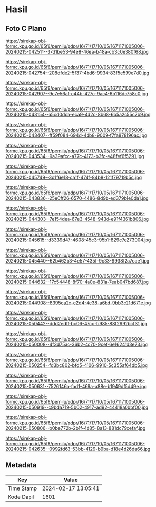 # Hasil

## Foto C Plano

https://sirekap-obj-formc.kpu.go.id/65f6/pemilu/pdpr/16/71/17/10/05/1671171005006-20240215-042511--37d1be53-94e8-46ea-b48a-cb3c0e380f68.jpg

https://sirekap-obj-formc.kpu.go.id/65f6/pemilu/pdpr/16/71/17/10/05/1671171005006-20240215-042754--208dfde2-5f37-4bd6-9934-83f5e599e7d0.jpg

https://sirekap-obj-formc.kpu.go.id/65f6/pemilu/pdpr/16/71/17/10/05/1671171005006-20240215-042907--9c7e56af-c44b-427c-9ac4-6b116dc758c0.jpg

https://sirekap-obj-formc.kpu.go.id/65f6/pemilu/pdpr/16/71/17/10/05/1671171005006-20240215-043154--a5cd0dda-eca9-4d2c-8b68-6b5a2c55c7b9.jpg

https://sirekap-obj-formc.kpu.go.id/65f6/pemilu/pdpr/16/71/17/10/05/1671171005006-20240215-043407--ff59f084-694d-4db8-9009-f7fa878196ac.jpg

https://sirekap-obj-formc.kpu.go.id/65f6/pemilu/pdpr/16/71/17/10/05/1671171005006-20240215-043534--9a39afcc-a77c-4173-b3fc-e48fef6f5291.jpg

https://sirekap-obj-formc.kpu.go.id/65f6/pemilu/pdpr/16/71/17/10/05/1671171005006-20240215-045749--3d1f6e18-ca1f-474f-84b8-121f79719b5c.jpg

https://sirekap-obj-formc.kpu.go.id/65f6/pemilu/pdpr/16/71/17/10/05/1671171005006-20240215-043836--25e0ff26-6570-4486-8d9b-ed379b1e0da1.jpg

https://sirekap-obj-formc.kpu.go.id/65f6/pemilu/pdpr/16/71/17/10/05/1671171005006-20240215-044303--7e154dea-67e3-4548-943d-e91f4361b806.jpg

https://sirekap-obj-formc.kpu.go.id/65f6/pemilu/pdpr/16/71/17/10/05/1671171005006-20240215-045615--d3339d47-4608-45c3-95b1-829c7e273004.jpg

https://sirekap-obj-formc.kpu.go.id/65f6/pemilu/pdpr/16/71/17/10/05/1671171005006-20240215-045440--62b462b3-4e57-435f-9c33-9938f2a7cae1.jpg

https://sirekap-obj-formc.kpu.go.id/65f6/pemilu/pdpr/16/71/17/10/05/1671171005006-20240215-044632--17c54448-8f70-4a0e-831a-7eab047bd687.jpg

https://sirekap-obj-formc.kpu.go.id/65f6/pemilu/pdpr/16/71/17/10/05/1671171005006-20240215-044908--8395ca2c-c2d4-4e38-a6bd-9bb3c21d671e.jpg

https://sirekap-obj-formc.kpu.go.id/65f6/pemilu/pdpr/16/71/17/10/05/1671171005006-20240215-050442--ddd2edff-bc06-47cc-b985-88f2992bcf31.jpg

https://sirekap-obj-formc.kpu.go.id/65f6/pemilu/pdpr/16/71/17/10/05/1671171005006-20240215-050008--4f3d75ac-36b2-4c70-9cef-6e16241d3e73.jpg

https://sirekap-obj-formc.kpu.go.id/65f6/pemilu/pdpr/16/71/17/10/05/1671171005006-20240215-050254--fd3bc802-bfd5-4106-9910-5c355af64db5.jpg

https://sirekap-obj-formc.kpu.go.id/65f6/pemilu/pdpr/16/71/17/10/05/1671171005006-20240215-050631--7526146a-fad1-469a-a88e-b1949df5d49e.jpg

https://sirekap-obj-formc.kpu.go.id/65f6/pemilu/pdpr/16/71/17/10/05/1671171005006-20240215-050919--c9bda719-5b02-4917-ad92-44418a0bbf00.jpg

https://sirekap-obj-formc.kpu.go.id/65f6/pemilu/pdpr/16/71/17/10/05/1671171005006-20240215-050806--b0be772b-2b1f-4d85-8a13-881dc79cefaf.jpg

https://sirekap-obj-formc.kpu.go.id/65f6/pemilu/pdpr/16/71/17/10/05/1671171005006-20240215-042635--0992fd63-53bb-4129-b9ba-d18e4d26da66.jpg


## Metadata

| Key        | Value               |
| ---------- | ------------------- |
| Time Stamp | 2024-02-17 13:05:41 |
| Kode Dapil | 1601                |



